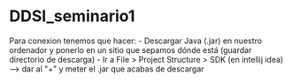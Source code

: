 # DDSI_seminario1

Para conexion tenemos que hacer:
    - Descargar Java (.jar) en nuestro ordenador y ponerlo en un sitio que sepamos dónde está (guardar directorio de descarga)
    - Ir a File > Project Structure > SDK  (en intellij idea)
        --> dar al "+" y meter el .jar que acabas de descargar
